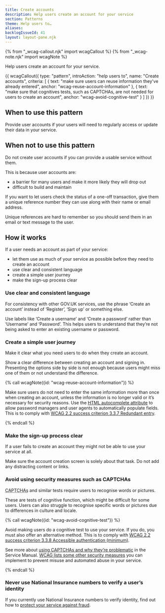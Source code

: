 ```yaml
---
title: Create accounts
description: Help users create an account for your service
section: Patterns
theme: Help users to…
aliases:
backlogIssueId: 41
layout: layout-pane.njk
---
```


{% from "_wcag-callout.njk" import wcagCallout %}
{% from "_wcag-note.njk" import wcagNote %}

Help users create an account for your service.

{{ wcagCallout({
  type: "pattern",
  introAction: "help users to",
  name: "Create accounts",
  criteria: [
    {
      text: "make sure users can reuse information they've already entered",
      anchor: "wcag-reuse-account-information"
    },
    {
      text: "make sure that cognitives tests, such as CAPTCHAs, are not needed for users to create an account",
      anchor: "wcag-avoid-cognitive-test"
    }
  ]
}) }}

## When to use this pattern

Provide user accounts if your users will need to regularly access or update their data in your service.

## When not to use this pattern

Do not create user accounts if you can provide a usable service without them.

This is because user accounts are:

- a barrier for many users and make it more likely they will drop out
- difficult to build and maintain

If you want to let users check the status of a one-off transaction, give them a unique reference number they can use along with their name or email address.

Unique references are hard to remember so you should send them in an email or text message to the user.

## How it works

If a user needs an account as part of your service:

- let them use as much of your service as possible before they need to create an account
- use clear and consistent language
- create a simple user journey
- make the sign-up process clear

### Use clear and consistent language

For consistency with other GOV.UK services, use the phrase ‘Create an account’ instead of ‘Register’, ‘Sign up’ or something else.

Use labels like ‘Create a username’ and ‘Create a password’ rather than ‘Username’ and ‘Password’. This helps users to understand that they’re not being asked to enter an existing username or password.

### Create a simple user journey

Make it clear what you need users to do when they create an account.

Show a clear difference between creating an account and signing in. Presenting the options side by side is not enough because users might miss one of them or not understand the&nbsp;difference.

{% call wcagNote({id: "wcag-reuse-account-information"}) %}

<p>Make sure users do not need to enter the same information more than once when creating an account, unless the information is no longer valid or it’s necessary for security reasons. Use the <a href="https://developer.mozilla.org/en-US/docs/Web/HTML/Attributes/autocomplete">HTML autocomplete attribute</a> to allow password managers and user agents to automatically populate fields. This is to comply with <a href="https://www.w3.org/WAI/WCAG22/Understanding/redundant-entry.html">WCAG 2.2 success criterion 3.3.7 Redundant entry</a>.</p>
{% endcall %}

### Make the sign-up process clear

If a user fails to create an account they might not be able to use your service at all.

Make sure the account creation screen is solely about that task. Do not add any distracting content or links.

### Avoid using security measures such as CAPTCHAs

<abbr title="Completely Automated Public Turing Test to Tell Computers and Humans Apart">CAPTCHAs</abbr> and similar tests require users to recognise words or pictures.

These are tests of cognitive function, which might be difficult for some users. Users can also struggle to recognise specific words or pictures due to differences in culture and locale.

{% call wcagNote({id: "wcag-avoid-cognitive-test"}) %}

<p>Avoid making users do a cognitive test to use your service. If you do, you must also offer an alternative method. This is to comply with <a href="https://www.w3.org/WAI/WCAG22/Understanding/accessible-authentication-minimum">WCAG 2.2 success criterion 3.3.8 Accessible authentication (minimum)</a>.</p>
<p>See more about <a href="https://www.gov.uk/service-manual/technology/using-captchas">using CAPTCHAs and why they’re problematic</a> in the Service Manual. <a href="https://www.w3.org/WAI/WCAG22/Understanding/accessible-authentication-minimum#object-recognition">WCAG lists some other security measures</a> you can implement to prevent misuse and automated abuse in your service.</p>
{% endcall %}

### Never use National Insurance numbers to verify a user’s identity

If you currently use National Insurance numbers to verify identity, find out how to [protect your service against fraud](https://www.gov.uk/service-manual/technology/protecting-your-service-against-fraud#avoid-using-national-insurance-numbers-to-verify-identity).
